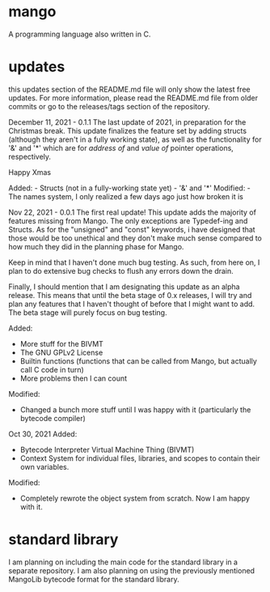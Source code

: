 # mango
A programming language also written in C.

# updates
this updates section of the README.md file will only show the latest free updates. For more information, please read the README.md file from older commits or go to the releases/tags section of the repository.

December 11, 2021 - 0.1.1
The last update of 2021, in preparation for the Christmas break. This update finalizes the feature set by adding structs (although they aren't in a fully working state), as well as the functionality for '&' and '\*' which are for *address of* and *value of* pointer operations, respectively.

Happy Xmas

Added:
	- Structs (not in a fully-working state yet)
	- '&' and '\*'
Modified:
	- The names system, I only realized a few days ago just how broken it is


Nov 22, 2021 - 0.0.1
The first real update! This update adds the majority of features missing from Mango. The only exceptions are Typedef-ing and Structs. As for the "unsigned" and "const" keywords, i have designed that those would be too unethical and they don't make much sense compared to how much they did in the planning phase for Mango.

Keep in mind that I haven't done much bug testing. As such, from here on, I plan to do extensive bug checks to flush any errors down the drain.

Finally, I should mention that I am designating this update as an alpha release. This means that until the beta stage of 0.x releases, I will try and plan any features that I haven't thought of before that I might want to add. The beta stage will purely focus on bug testing.

Added:
- More stuff for the BIVMT
- The GNU GPLv2 License
- Builtin functions (functions that can be called from Mango, but actually call C code in turn)
- More problems then I can count

Modified:
- Changed a bunch more stuff until I was happy with it (particularly the bytecode compiler)

Oct 30, 2021
Added:
- Bytecode Interpreter Virtual Machine Thing (BIVMT)
- Context System for individual files, libraries, and scopes to contain their own variables.

Modified:
- Completely rewrote the object system from scratch. Now I am happy with it.

# standard library

I am planning on including the main code for the standard library in a separate repository. I am also planning on using the previously mentioned MangoLib bytecode format for the standard library.
